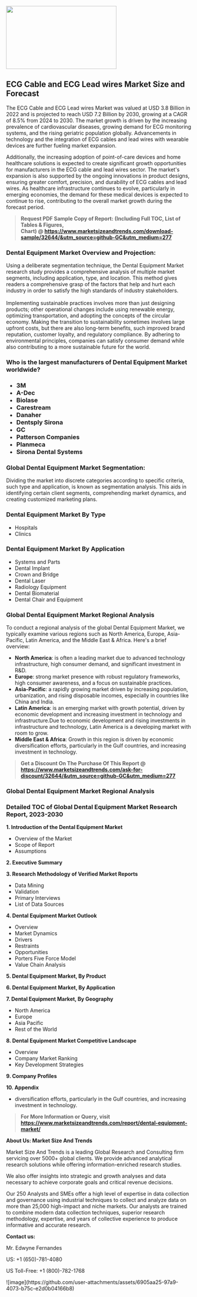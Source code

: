 <p><img class="alignnone size-medium wp-image-20088" src="https://ffe5etoiles.com/wp-content/uploads/2024/12/MST1-300x171.png" alt="" width="300" height="171" /></p><h2>ECG Cable and ECG Lead wires Market Size and Forecast</h2><p>The ECG Cable and ECG Lead wires Market was valued at USD 3.8 Billion in 2022 and is projected to reach USD 7.2 Billion by 2030, growing at a CAGR of 8.5% from 2024 to 2030. The market growth is driven by the increasing prevalence of cardiovascular diseases, growing demand for ECG monitoring systems, and the rising geriatric population globally. Advancements in technology and the integration of ECG cables and lead wires with wearable devices are further fueling market expansion.</p><p>Additionally, the increasing adoption of point-of-care devices and home healthcare solutions is expected to create significant growth opportunities for manufacturers in the ECG cable and lead wires sector. The market's expansion is also supported by the ongoing innovations in product designs, ensuring greater comfort, precision, and durability of ECG cables and lead wires. As healthcare infrastructure continues to evolve, particularly in emerging economies, the demand for these medical devices is expected to continue to rise, contributing to the overall market growth during the forecast period.</p></p><blockquote id="" class=""><strong>Request PDF Sample Copy of Report: (Including Full TOC, List of Tables &amp; Figures, Chart)&nbsp;@&nbsp;<strong><a href="https://www.marketsizeandtrends.com/download-sample/32644/&utm_source=github-GC&utm_medium=277" target="_blank">https://www.marketsizeandtrends.com/download-sample/32644/&utm_source=github-GC&utm_medium=277</a></strong></strong></blockquote><h3 id="" class="">Dental Equipment Market&nbsp;Overview and Projection:</h3><p id="" class="">Using a deliberate segmentation technique, the Dental Equipment Market research study provides a comprehensive analysis of multiple market segments, including application, type, and location. This method gives readers a comprehensive grasp of the factors that help and hurt each industry in order to satisfy the high standards of industry stakeholders. <br /> <br />Implementing sustainable practices involves more than just designing products; other operational changes include using renewable energy, optimizing transportation, and adopting the concepts of the circular economy. Making the transition to sustainability sometimes involves large upfront costs, but there are also long-term benefits, such improved brand reputation, customer loyalty, and regulatory compliance. By adhering to environmental principles, companies can satisfy consumer demand while also contributing to a more sustainable future for the world.</p><h3 id="" class="">Who is the largest manufacturers of&nbsp;Dental Equipment Market worldwide?</h3><h3 class=""><p><ul><li>3M </li><li> A-Dec </li><li> Biolase </li><li> Carestream </li><li> Danaher </li><li> Dentsply Sirona </li><li> GC </li><li> Patterson Companies </li><li> Planmeca </li><li> Sirona Dental Systems</li></ul></p></h3><h3 id="" class="">Global&nbsp;Dental Equipment Market Segmentation:</h3><p id="" class="">Dividing the market into discrete categories according to specific criteria, such type and application, is known as segmentation analysis. This aids in identifying certain client segments, comprehending market dynamics, and creating customized marketing plans.</p><h3 id="" class="">Dental Equipment Market&nbsp;By Type</h3><p><p><ul><li>Hospitals </li><li> Clinics</p></li></ul></p></p><h3 id="" class="">Dental Equipment Market&nbsp;By Application</h3><p class=""><p><ul><li>Systems and Parts </li><li> Dental Implant </li><li> Crown and Bridge </li><li> Dental Laser </li><li> Radiology Equipment </li><li> Dental Biomaterial </li><li> Dental Chair and Equipment</li></ul></p></p><h3 id="" class="">Global Dental Equipment Market Regional Analysis</h3><p id="" class="">To conduct a regional analysis of the global Dental Equipment Market, we typically examine various regions such as North America, Europe, Asia-Pacific, Latin America, and the Middle East &amp; Africa. Here's a brief overview:</p><ul><li><strong>North America</strong>: is often a leading market due to advanced technology infrastructure, high consumer demand, and significant investment in R&amp;D.</li><li><strong>Europe</strong>: strong market presence with robust regulatory frameworks, high consumer awareness, and a focus on sustainable practices.</li><li><strong>Asia-Pacific</strong>: a rapidly growing market driven by increasing population, urbanization, and rising disposable incomes, especially in countries like China and India.</li><li><strong>Latin America</strong>: is an emerging market with growth potential, driven by economic development and increasing investment in technology and infrastructure.Due to economic development and rising investments in infrastructure and technology, Latin America is a developing market with room to grow.</li><li><strong>Middle East &amp; Africa</strong>: Growth in this region is driven by economic diversification efforts, particularly in the Gulf countries, and increasing investment in technology.</li></ul><blockquote id="" class=""><strong>Get a Discount On The Purchase Of This Report @ <strong><a href="https://www.marketsizeandtrends.com/ask-for-discount/32644/&utm_source=github-GC&utm_medium=277" target="_blank">https://www.marketsizeandtrends.com/ask-for-discount/32644/&utm_source=github-GC&utm_medium=277</a></strong></strong></blockquote><h3 id="" class="">Global Dental Equipment Market Regional Analysis</h3><h3 id="" class="">Detailed TOC of Global Dental Equipment Market Research Report, 2023-2030</h3><p id="" class=""><strong>1. Introduction of the Dental Equipment Market</strong></p><ul><li>Overview of the Market</li><li>Scope of Report</li><li>Assumptions</li></ul><p id="" class=""><strong>2. Executive Summary</strong></p><p id="" class=""><strong>3. Research Methodology of Verified Market Reports</strong></p><ul><li>Data Mining</li><li>Validation</li><li>Primary Interviews</li><li>List of Data Sources</li></ul><p id="" class=""><strong>4. Dental Equipment Market Outlook</strong></p><ul><li>Overview</li><li>Market Dynamics</li><li>Drivers</li><li>Restraints</li><li>Opportunities</li><li>Porters Five Force Model</li><li>Value Chain Analysis</li></ul><p id="" class=""><strong>5. Dental Equipment Market, By Product</strong></p><p id="" class=""><strong>6. Dental Equipment Market, By Application</strong></p><p id="" class=""><strong>7. Dental Equipment Market, By Geography</strong></p><ul><li>North America</li><li>Europe</li><li>Asia Pacific</li><li>Rest of the World</li></ul><p id="" class=""><strong>8. Dental Equipment Market Competitive Landscape</strong></p><ul><li>Overview</li><li>Company Market Ranking</li><li>Key Development Strategies</li></ul><p id="" class=""><strong>9. Company Profiles</strong></p><p id="" class=""><strong>10. Appendix</strong></p><ul><li>diversification efforts, particularly in the Gulf countries, and increasing investment in technology.</li></ul><blockquote id="" class=""><strong>For More Information or Query, visit <strong><strong><a href="https://www.marketsizeandtrends.com/report/dental-equipment-market/" target="_blank">https://www.marketsizeandtrends.com/report/dental-equipment-market/</a></strong></strong></strong></blockquote><p id="" class=""><strong>About Us: Market Size And Trends</strong></p><p id="" class="">Market Size And Trends is a leading Global Research and Consulting firm servicing over 5000+ global clients. We provide advanced analytical research solutions while offering information-enriched research studies.</p><p id="" class="">We also offer insights into strategic and growth analyses and data necessary to achieve corporate goals and critical revenue decisions.</p><p id="" class="">Our 250 Analysts and SMEs offer a high level of expertise in data collection and governance using industrial techniques to collect and analyze data on more than 25,000 high-impact and niche markets. Our analysts are trained to combine modern data collection techniques, superior research methodology, expertise, and years of collective experience to produce informative and accurate research.</p><p id="" class=""><strong>Contact us:</strong></p><p id="" class="">Mr. Edwyne Fernandes</p><p id="" class="">US: +1 (650)-781-4080</p><p id="" class="">US Toll-Free: +1 (800)-782-1768</p>
![image](https://github.com/user-attachments/assets/6905aa25-97a9-4073-b75c-e2d0b04166b8)
